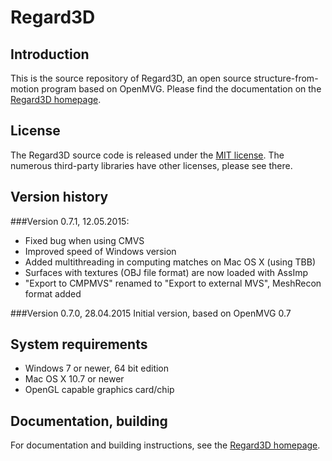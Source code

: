 
Regard3D
========


Introduction
------------

This is the source repository of Regard3D, an open source structure-from-motion program based on OpenMVG.
Please find the documentation on the [Regard3D homepage](http://www.regard3d.org).

License
-------

The Regard3D source code is released under the [MIT license](http://opensource.org/licenses/mit-license.php). The numerous third-party libraries have other licenses, please see there.


Version history
---------------

###Version 0.7.1, 12.05.2015:
* Fixed bug when using CMVS
* Improved speed of Windows version
* Added multithreading in computing matches on Mac OS X (using TBB)
* Surfaces with textures (OBJ file format) are now loaded with AssImp
* "Export to CMPMVS" renamed to "Export to external MVS", MeshRecon format added

###Version 0.7.0, 28.04.2015
Initial version, based on OpenMVG 0.7


System requirements
-------------------

* Windows 7 or newer, 64 bit edition
* Mac OS X 10.7 or newer
* OpenGL capable graphics card/chip


Documentation, building
--------

For documentation and building instructions, see the [Regard3D homepage](http://www.regard3d.org).
